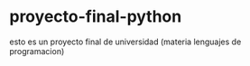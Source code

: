 # proyecto-final-python
esto es un proyecto final de universidad (materia lenguajes de programacion)
